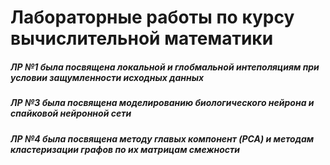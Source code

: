 # Лабораторные работы по курсу вычислительной математики
##### ЛР №1 была посвящена локальной и глобмальной интеполяциям при условии защумленности исходных данных
##### ЛР №3 была посвящена моделированию биологического нейрона и спайковой нейронной сети
##### ЛР №4 была посвящена методу главых компонент (PCA) и методам кластеризации графов по их матрицам смежности
